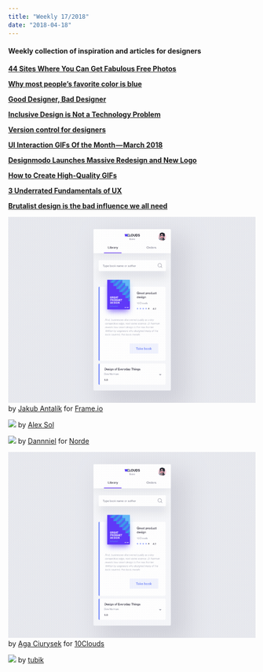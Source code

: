 ```yaml
---
title: "Weekly 17/2018"
date: "2018-04-18"
---
```


#### Weekly collection of inspiration and articles for designers

**[44 Sites Where You Can Get Fabulous Free Photos](https://writingcooperative.com/44-sites-where-you-can-get-fabulous-free-photos-86838e545a2c)**

**[Why most people’s favorite color is blue](https://medium.com/@alexgabrielioana/why-most-peoples-favorite-color-is-blue-bd84fc4e4dfb)**

**[Good Designer, Bad Designer](http://bit.ly/lastLinkP)**

**[Inclusive Design is Not a Technology Problem](https://medium.com/mule-design/mule-newsletter-2-bc32cb9684e5)**

**[Version control for designers](https://plantapp.io/new-plugin)**

**[UI Interaction GIFs Of the Month — March 2018](https://medium.com/collect-ui-design-ui-ux-inspiration-blog/ui-interaction-gifs-of-the-month-march-2018-d0484226e43f)**

**[Designmodo Launches Massive Redesign and New Logo](https://medium.com/@designmodo/designmodo-launches-massive-redesign-and-new-logo-3e359ab3884)**

**[How to Create High-Quality GIFs](https://framer.com/blog/posts/how-to-create-high-quality-gifs)**

**[3 Underrated Fundamentals of UX](https://www.appcues.com/blog/ux-fundamentals)**

**[Brutalist design is the bad influence we all need](https://www.imaginarycloud.com/blog/why-we-need-web-brutalism/)**

[![](images/05d90-1kgxbnuichyz2wxhgkk6u-w.gif)](https://dribbble.com/shots/4460706-Drag-Drop-upload-concept)
by [Jakub Antalík](https://dribbble.com/antalik) for [Frame.io](https://dribbble.com/frameio)

[![](images/67ead-1g_sb1vbtuzf_orluj7v5ig.gif)](https://dribbble.com/shots/4453140-Car-dashboard-motion-exploration)
by [Alex Sol](https://dribbble.com/alexsol)

[![](images/ed90c-1-yuszdpbxbbjgbdvni4vma.gif)](https://dribbble.com/shots/4482172-Yoga-App-Menu-Concept)
by [Dannniel](https://dribbble.com/dannniel) for [Norde](https://dribbble.com/norde)

[![](images/05d90-1kgxbnuichyz2wxhgkk6u-w.gif)](https://dribbble.com/shots/4460793-10C-Books-Animation)
by [Aga Ciurysek](https://dribbble.com/agaciurysek) for [10Clouds](https://dribbble.com/10Clouds)

[![](images/ccfe7-1v3lbisqq4o0ozqdreoyreq.gif)](https://dribbble.com/shots/4455975-Finance-App-Interactions)
by [tubik](https://dribbble.com/Tubik)
